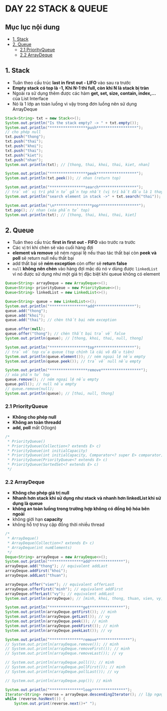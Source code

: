 # DAY 22 STACK & QUEUE

## Mục lục nội dung

  - [1. Stack](#1-stack)
  - [2. Queue](#2-queue)
    - [2.1 PriorityQueue](#21-priorityqueue)
    - [2.2 ArrayDeque](#22-arraydeque)

## 1. Stack 

- Tuân theo cấu trúc **last in first out - LIFO** vào sau ra trước
- **Empty stack có top là -1, Khi N-1 thì full, còn khi N là stack bị tràn**
- Ngoài ra sử dụng thêm được các hàm **get, set, size, contain, index,...** của List Interface
- Nó là 1 lớp an toàn luồng vì vậy trong đơn luồng nên sử dụng ArrayDeque

```java
Stack<String> txt = new Stack<>();
System.out.println("Is the stack empty? -> " + txt.empty());
System.out.println("*****************push******************");
// cho phép null
txt.push("thong");
txt.push("thai");
txt.push("khoi");
txt.push("thai");
txt.push("kiet");
txt.push("nhan");
System.out.println(txt); // [thong, thai, khoi, thai, kiet, nhan]

System.out.println("*****************peek******************");
System.out.println(txt.peek()); // nhan (return top)

System.out.println("****************search*****************");
// trả về vị trí phần tử gần top nhất (vị trí bắt đầu là 1 thay vì 0) != return -1
System.out.println("search element in stack ->" + txt.search("thai")); // 2

System.out.println("\n*****************pop******************");
txt.pop(); // nhan (xóa phần tử top)
System.out.println(txt); // [thong, thai, khoi, thai, kiet]
```

## 2. Queue 

- Tuân theo cấu trúc **first in first out - FIFO** vào trước ra trước
- Các vị trí khi chèn sẽ vào cuối hàng đợi
- **element và remove** sẽ ném ngoại lệ nếu thao tác thất bại còn **peek và poll** sẽ return null nếu thất bại
- add thất bại sẽ **ném exception** còn offer sẽ **return false**
- `null` **không nên chèn** vào hàng đợi mặc dù nó v dùng được `linkedList` vì nó được sử dụng như một giá trị đặc biệt khi queue không có element

```java
Queue<String> arrayDeque = new ArrayDeque<>();
Queue<String> priorityQueue = new PriorityQueue<>();
Queue<String> linkedList = new LinkedList<>();

Queue<String> queue = new LinkedList<>();
System.out.println("*****************add******************");
queue.add("thong");
queue.add("khoi");
queue.add("thai"); // chèn thất bại ném exception

queue.offer(null);
queue.offer("thong"); // chèn thất bại trả về false
System.out.println(queue); // [thong, khoi, thai, null, thong]

System.out.println("*****************top******************");
// trả về top của queue (top chính là cái vô đầu tiên)
System.out.println(queue.element()); // ném ngoại lệ nếu empty
System.out.println(queue.peek()); // trả về null nếu empty

System.out.println("*****************remove******************");
// xóa phần tử top
queue.remove(); // ném ngoại lệ nếu empty
queue.poll(); // null nếu empty
// queue.remove(null);
System.out.println(queue); // [thai, null, thong]
``` 

### 2.1 PriorityQueue

- **Không cho phép null**
- **Không an toàn threadd**
- **add, poll** mất O(logn)

```java
/*
 * PriorityQueue()
 * PriorityQueue(Collection<? extends E> c)
 * PriorityQueue(int initialCapacity)
 * PriorityQueue(int initialCapacity, Comparator<? super E> comparator)
 * PriorityQueue(PriorityQueue<? extends E> c)
 * PriorityQueue(SortedSet<? extends E> c)
 */
```

### 2.2 ArrayDeque

- **Không cho phép giá trị null**
- **Nhanh hơn stack khi sử dụng như stack và nhanh hơn linkedList khi sử dụng là queue**
- **không an toàn luồng trong trường hợp không có đồng bộ hóa bên ngoài**
- không giới hạn **capacity**
- không hỗ trợ truy cập đồng thời nhiều thread
```java
/*
 * ArrayDeque()
 * ArrayDeque(Collection<? extends E> c)
 * ArrayDeque(int numElements)
 */
Deque<String> arrayDeque = new ArrayDeque<>();
System.out.println("***************add***************");
arrayDeque.add("thong"); // equivalent addLast
arrayDeque.addFirst("khoi");
arrayDeque.addLast("thuan");

arrayDeque.offer("vien"); // equivalent offerLast
arrayDeque.offerFirst("minh"); // equivalent addFirst
arrayDeque.offerLast("vy"); // equivalent addLast
System.out.println(arrayDeque); // [minh, khoi, thong, thuan, vien, vy]

System.out.println("***************get***************");
System.out.println(arrayDeque.getFirst()); // minh
System.out.println(arrayDeque.getLast()); // vy
System.out.println(arrayDeque.peek()); // minh
System.out.println(arrayDeque.peekFirst()); // minh
System.out.println(arrayDeque.peekLast()); // vy

System.out.println("***************remove***************");
// System.out.println(arrayDeque.remove()); // minh
// System.out.println(arrayDeque.removeFirst()); // minh
// System.out.println(arrayDeque.removeLast()); // vy

// System.out.println(arrayDeque.poll()); // minh
// System.out.println(arrayDeque.pollFirst()); // minh
// System.out.println(arrayDeque.pollLast()); // vy

// System.out.println(arrayDeque.pop()); // minh

System.out.println("***************loop***************");
Iterator<String> reverse = arrayDeque.descendingIterator(); // lặp ngược
while (reverse.hasNext()) {
    System.out.print(reverse.next()+" "); 
```
